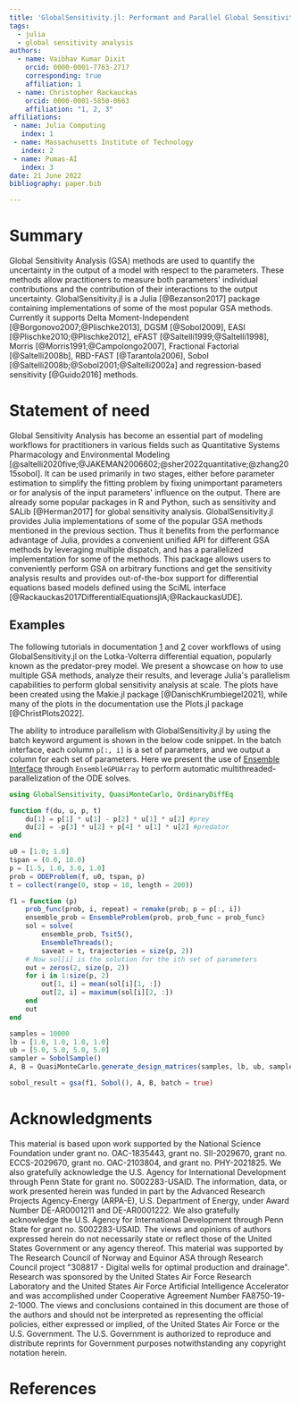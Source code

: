 ```yaml
---
title: 'GlobalSensitivity.jl: Performant and Parallel Global Sensitivity Analysis with Julia'
tags:
  - julia
  - global sensitivity analysis
authors:
  - name: Vaibhav Kumar Dixit
    orcid: 0000-0001-7763-2717
    corresponding: true
    affiliation: 1
  - name: Christopher Rackauckas
    orcid: 0000-0001-5850-0663
    affiliation: "1, 2, 3"
affiliations:
 - name: Julia Computing
   index: 1
 - name: Massachusetts Institute of Technology
   index: 2
 - name: Pumas-AI
   index: 3
date: 21 June 2022
bibliography: paper.bib

---
```


# Summary

Global Sensitivity Analysis (GSA) methods are used to quantify the uncertainty in the output of a model with respect to the parameters. These methods allow practitioners to measure both parameters' individual contributions and the contribution of their interactions to the output uncertainty. GlobalSensitivity.jl is a Julia [@Bezanson2017] package containing implementations of some of the most popular GSA methods. Currently it supports Delta Moment-Independent [@Borgonovo2007;@Plischke2013], DGSM [@Sobol2009], EASI [@Plischke2010;@Plischke2012], eFAST [@Saltelli1999;@Saltelli1998], Morris [@Morris1991;@Campolongo2007], Fractional Factorial [@Saltelli2008b], RBD-FAST [@Tarantola2006], Sobol [@Saltelli2008b;@Sobol2001;@Saltelli2002a] and regression-based sensitivity [@Guido2016] methods.

# Statement of need

Global Sensitivity Analysis has become an essential part of modeling workflows for practitioners in various fields such as Quantitative Systems Pharmacology and Environmental Modeling [@saltelli2020five;@JAKEMAN2006602;@sher2022quantitative;@zhang2015sobol]. It can be used primarily in two stages, either before parameter estimation to simplify the fitting problem by fixing unimportant parameters or for analysis of the input parameters' influence on the output.
There are already some popular packages in R and Python, such as sensitivity and SALib [@Herman2017] for global sensitivity analysis. GlobalSensitivity.jl provides Julia implementations of some of the popular GSA methods mentioned in the previous section. Thus it benefits from the performance advantage of Julia, provides a convenient unified API for different GSA methods by leveraging multiple dispatch, and has a parallelized implementation for some of the methods.
This package allows users to conveniently perform GSA on arbitrary functions and get the sensitivity analysis results and provides out-of-the-box support for differential equations based models defined using the SciML interface [@Rackauckas2017DifferentialEquationsjlA;@RackauckasUDE].

## Examples

The following tutorials in documentation [1](https://docs.sciml.ai/GlobalSensitivity/stable/tutorials/juliacon21/) and [2](https://docs.sciml.ai/GlobalSensitivity/stable/tutorials/parallelized_gsa/) cover workflows of using GlobalSensitivity.jl on the Lotka-Volterra differential equation, popularly known as the predator-prey model. We present a showcase on how to use multiple GSA methods, analyze their results, and leverage Julia's parallelism capabilities to perform global sensitivity analysis at scale. The plots have been created using the Makie.jl package [@DanischKrumbiegel2021], while many of the plots in the documentation use the Plots.jl package [@ChristPlots2022].

The ability to introduce parallelism with GlobalSensitivity.jl by using the batch keyword argument is shown in the below code snippet. In the batch interface, each column `p[:, i]` is a set of parameters, and we output a column for each set of parameters. Here we present the use of [Ensemble Interface](https://docs.sciml.ai/DiffEqDocs/stable/features/ensemble/) through `EnsembleGPUArray` to perform automatic multithreaded-parallelization of the ODE solves.

```julia
using GlobalSensitivity, QuasiMonteCarlo, OrdinaryDiffEq

function f(du, u, p, t)
    du[1] = p[1] * u[1] - p[2] * u[1] * u[2] #prey
    du[2] = -p[3] * u[2] + p[4] * u[1] * u[2] #predator
end

u0 = [1.0; 1.0]
tspan = (0.0, 10.0)
p = [1.5, 1.0, 3.0, 1.0]
prob = ODEProblem(f, u0, tspan, p)
t = collect(range(0, stop = 10, length = 200))

f1 = function (p)
    prob_func(prob, i, repeat) = remake(prob; p = p[:, i])
    ensemble_prob = EnsembleProblem(prob, prob_func = prob_func)
    sol = solve(
        ensemble_prob, Tsit5(),
        EnsembleThreads();
        saveat = t, trajectories = size(p, 2))
    # Now sol[i] is the solution for the ith set of parameters
    out = zeros(2, size(p, 2))
    for i in 1:size(p, 2)
        out[1, i] = mean(sol[i][1, :])
        out[2, i] = maximum(sol[i][2, :])
    end
    out
end

samples = 10000
lb = [1.0, 1.0, 1.0, 1.0]
ub = [5.0, 5.0, 5.0, 5.0]
sampler = SobolSample()
A, B = QuasiMonteCarlo.generate_design_matrices(samples, lb, ub, sampler)

sobol_result = gsa(f1, Sobol(), A, B, batch = true)
```

# Acknowledgments

This material is based upon work supported by the National Science Foundation under grant no.  OAC-1835443, grant no. SII-2029670,
grant no. ECCS-2029670, grant no. OAC-2103804, and grant no. PHY-2021825.  We also gratefully acknowledge the U.S. Agency for
International Development through Penn State for grant no. S002283-USAID. The information, data, or work presented herein was
funded in part by the Advanced Research Projects Agency-Energy (ARPA-E), U.S. Department of Energy, under Award Number DE-AR0001211
and DE-AR0001222. We also gratefully acknowledge the U.S. Agency for International Development through Penn State for grant no.
S002283-USAID. The views and opinions of authors expressed herein do not necessarily state or reflect those of the United States
Government or any agency thereof. This material was supported by The Research Council of Norway and Equinor ASA through Research
Council project "308817 - Digital wells for optimal production and drainage". Research was sponsored by the United States Air Force
Research Laboratory and the United States Air Force Artificial Intelligence Accelerator and was accomplished under Cooperative
Agreement Number FA8750-19-2-1000. The views and conclusions contained in this document are those of the authors and should not be
interpreted as representing the official policies, either expressed or implied, of the United States Air Force or the U.S. Government.
The U.S. Government is authorized to reproduce and distribute reprints for Government purposes notwithstanding any copyright notation herein.

# References

